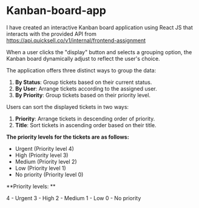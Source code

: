 # Kanban-board-app

I have created an interactive Kanban board application using React JS that interacts with the provided API from  https://api.quicksell.co/v1/internal/frontend-assignment

When a user clicks the "display" button and selects a grouping option, the Kanban board dynamically adjust to reflect the user's choice.

The application offers three distinct ways to group the data:

1. **By Status**: Group tickets based on their current status.
2. **By User**: Arrange tickets according to the assigned user.
3. **By Priority**: Group tickets based on their priority level.

Users can sort the displayed tickets in two ways:

1. **Priority**: Arrange tickets in descending order of priority.
2. **Title**: Sort tickets in ascending order based on their title.

**The priority levels for the tickets are as follows:**

- Urgent (Priority level 4)
- High (Priority level 3)
- Medium (Priority level 2)
- Low (Priority level 1)
- No priority (Priority level 0)

**Priority levels: **

4 - Urgent
3 - High
2 - Medium
1 - Low
0 - No priority
